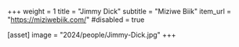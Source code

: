 +++
weight = 1
title = "Jimmy Dick"
subtitle = "Miziwe Biik"
item_url = "https://miziwebiik.com/"
#disabled = true

[asset]
  image = "2024/people/Jimmy-Dick.jpg"
+++